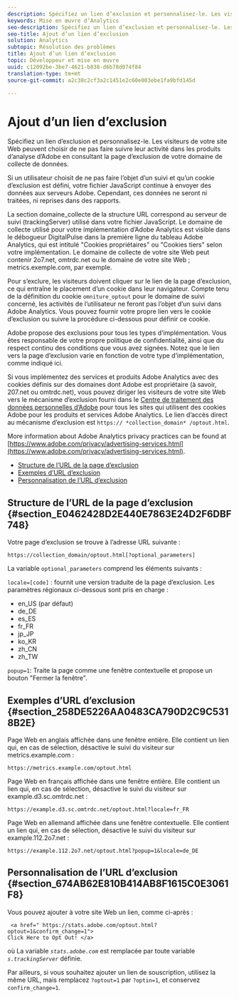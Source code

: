 ```yaml
---
description: Spécifiez un lien d’exclusion et personnalisez-le. Les visiteurs de votre site Web peuvent choisir de ne pas faire suivre leur activité dans les produits d’analyse d’Adobe en consultant la page d’exclusion de votre domaine de collecte de données.
keywords: Mise en œuvre d’Analytics
seo-description: Spécifiez un lien d’exclusion et personnalisez-le. Les visiteurs de votre site Web peuvent choisir de ne pas faire suivre leur activité dans les produits d’analyse d’Adobe en consultant la page d’exclusion de votre domaine de collecte de données.
seo-title: Ajout d’un lien d’exclusion
solution: Analytics
subtopic: Résolution des problèmes
title: Ajout d’un lien d’exclusion
topic: Développeur et mise en œuvre
uuid: c12092be-3be7-4621-b838-d6b78d074f84
translation-type: tm+mt
source-git-commit: a2c38c2cf3a2c1451e2c60e003ebe1fa9bfd145d

---
```



# Ajout d’un lien d’exclusion

Spécifiez un lien d’exclusion et personnalisez-le. Les visiteurs de votre site Web peuvent choisir de ne pas faire suivre leur activité dans les produits d’analyse d’Adobe en consultant la page d’exclusion de votre domaine de collecte de données.

Si un utilisateur choisit de ne pas faire l’objet d’un suivi et qu’un cookie d’exclusion est défini, votre fichier JavaScript continue à envoyer des données aux serveurs Adobe. Cependant, ces données ne seront ni traitées, ni reprises dans des rapports.

La section domaine_collecte de la structure URL correspond au serveur de suivi (trackingServer) utilisé dans votre fichier JavaScript. Le domaine de collecte utilisé pour votre implémentation d’Adobe Analytics est visible dans le débogueur DigitalPulse dans la première ligne du tableau Adobe Analytics, qui est intitulé "Cookies propriétaires" ou "Cookies tiers" selon votre implémentation. Le domaine de collecte de votre site Web peut contenir 2o7.net, omtrdc.net ou le domaine de votre site Web ; metrics.exemple.com, par exemple.

Pour s’exclure, les visiteurs doivent cliquer sur le lien de la page d’exclusion, ce qui entraîne le placement d’un cookie dans leur navigateur. Compte tenu de la définition du cookie `omniture_optout` pour le domaine de suivi concerné, les activités de l’utilisateur ne feront pas l’objet d’un suivi dans Adobe Analytics. Vous pouvez fournir votre propre lien vers le cookie d’exclusion ou suivre la procédure ci-dessous pour définir ce cookie.

Adobe propose des exclusions pour tous les types d’implémentation. Vous êtes responsable de votre propre politique de confidentialité, ainsi que du respect continu des conditions que vous avez signées. Notez que le lien vers la page d’exclusion varie en fonction de votre type d’implémentation, comme indiqué ici.

Si vous implémentez des services et produits Adobe Analytics avec des cookies définis sur des domaines dont Adobe est propriétaire (à savoir, 207.net ou omtrdc.net), vous pouvez diriger les visiteurs de votre site Web vers le mécanisme d’exclusion fourni dans le [Centre de traitement des données personnelles d’Adobe](https://www.adobe.com/privacy/opt-out.html) pour tous les sites qui utilisent des cookies Adobe pour les produits et services Adobe Analytics. Le lien d’accès direct au mécanisme d’exclusion est `https:// *collection_domain* /optout.html`.

More information about Adobe Analytics privacy practices can be found at [https://www.adobe.com/privacy/advertising-services.html](https://www.adobe.com/privacy/advertising-services.html).

* [Structure de l’URL de la page d’exclusion](../../../implement/js-implementation/data-collection/opt-out-link.md#section_E0462428D2E440E7863E24D2F6DBF748)
* [Exemples d’URL d’exclusion](../../../implement/js-implementation/data-collection/opt-out-link.md#section_258DE5226AA0483CA790D2C9C5318B2E)
* [Personnalisation de l’URL d’exclusion](../../../implement/js-implementation/data-collection/opt-out-link.md#section_674AB62E810B414AB8F1615C0E3061F8)

## Structure de l’URL de la page d’exclusion {#section_E0462428D2E440E7863E24D2F6DBF748}

Votre page d’exclusion se trouve à l’adresse URL suivante :

```
https://collection_domain/optout.html[?optional_parameters]
```

La variable `optional_parameters` comprend les éléments suivants :

`locale=[code]` : fournit une version traduite de la page d’exclusion. Les paramètres régionaux ci-dessous sont pris en charge :

* en_US (par défaut)
* de_DE
* es_ES
* fr_FR
* jp_JP
* ko_KR
* zh_CN
* zh_TW

`popup=1`: Traite la page comme une fenêtre contextuelle et propose un bouton "Fermer la fenêtre".

## Exemples d’URL d’exclusion {#section_258DE5226AA0483CA790D2C9C5318B2E}

Page Web en anglais affichée dans une fenêtre entière. Elle contient un lien qui, en cas de sélection, désactive le suivi du visiteur sur metrics.example.com :

```
https://metrics.example.com/optout.html
```

Page Web en français affichée dans une fenêtre entière. Elle contient un lien qui, en cas de sélection, désactive le suivi du visiteur sur example.d3.sc.omtrdc.net :

```
https://example.d3.sc.omtrdc.net/optout.html?locale=fr_FR
```

Page Web en allemand affichée dans une fenêtre contextuelle. Elle contient un lien qui, en cas de sélection, désactive le suivi du visiteur sur example.112.2o7.net :

```
https://example.112.2o7.net/optout.html?popup=1&locale=de_DE
```

## Personnalisation de l’URL d’exclusion {#section_674AB62E810B414AB8F1615C0E3061F8}

Vous pouvez ajouter à votre site Web un lien, comme ci-après :

```
 <a href=" https://stats.adobe.com/optout.html?optout=1&confirm_change=1">
Click Here to Opt Out! </a>
```

où La variable *`stats.adobe.com`* est remplacée par toute variable *`s.trackingServer`* définie.

Par ailleurs, si vous souhaitez ajouter un lien de souscription, utilisez la même URL, mais remplacez `?optout=1` par `?optin=1`, et conservez `confirm_change=1`.
